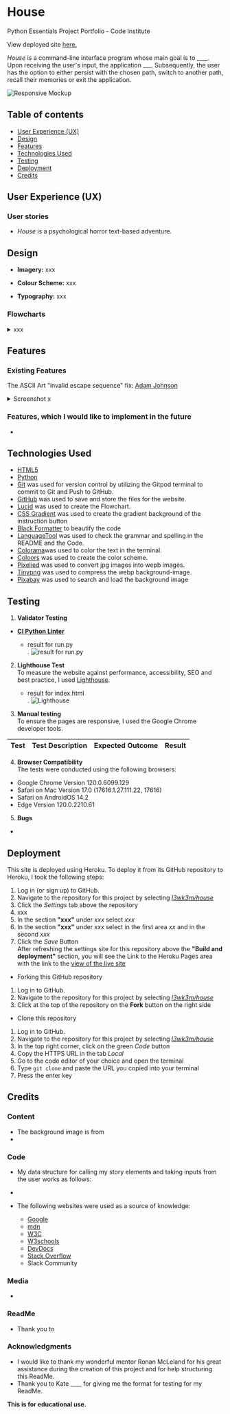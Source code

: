 # House

Python Essentials Project Portfolio - Code Institute

View deployed site [here.](https://l3wk3m.github.io/house/)

 *House* is a command-line interface program whose main goal is to ____. Upon receiving the user's input, the application ___. Subsequently, the user has the option to either persist with the chosen path, switch to another path, recall their memories or exit the application. 

![Responsive Mockup](documentation/)

## Table of contents

- [User Experience (UX)](#user-experience)
- [Design](#design)
- [Features](#features)
- [Technologies Used](#technologies-used)
- [Testing](#testing)
- [Deployment](#deployment)
- [Credits](#credits)

## User Experience (UX)

### User stories

-  *House* is a psychological horror text-based adventure. 

## Design

- **Imagery:**
  xxx
- **Colour Scheme:**
  xxx <br>

- **Typography:**
  xxx

### Flowcharts

<details>
<summary> xxx </summary>
<br>

![Flowchart](documentation/)

</details>

## Features

### Existing Features

The ASCII Art "invalid escape sequence" fix: [Adam Johnson](https://adamj.eu/tech/2022/11/04/why-does-python-deprecationwarning-invalid-escape-sequence/)


<details>
<summary> Screenshot x </summary>
<br>

![Screenshot](documentation/)
</details>

### Features, which I would like to implement in the future

- 

## Technologies Used

- [HTML5](https://en.wikipedia.org/wiki/HTML5)
- [Python](https://en.wikipedia.org/wiki/Python_(programming_language))
- [Git](https://git-scm.com/) was used for version control by utilizing the Gitpod terminal to commit to Git and Push to GitHub.
- [GitHub](https://github.com/) was used to save and store the files for the website.
- [Lucid](https://lucid.app/) was used to create the Flowchart.
- [CSS Gradient](https://cssgradient.io/) was used to create the gradient background of the instruction button
- [Black Formatter](https://marketplace.visualstudio.com/items?itemName=ms-python.black-formatter) to beautify the code
- [LanguageTool](https://languagetool.org/) was used to check the grammar and spelling in the README and the Code. 
- [Colorama](https://pypi.org/project/colorama/)was used to color the text in the terminal.
- [Coloors](https://coolors.co/image-picker) was used to create the color scheme.
- [Pixelied](https://pixelied.com/convert/jpg-converter/jpg-to-webp) was used to convert jpg images into wepb images.
- [Tinypng](https://tinypng.com/) was used to compress the webp background-image.
- [Pixabay](https://www.pixabay.com/de-de/) was used to search and load the background image

## Testing

1. **Validator Testing**

- **[CI Python Linter](https://pep8ci.herokuapp.com/#)**

  - result for run.py<br>
 . 
    ![result for run.py](documentation/readme/python-linter-ci-result.png)<br>
   

2. **Lighthouse Test** <br>
   To measure the website against performance, accessibility, SEO and best practice, I used [Lighthouse](url).<br>
   - result for index.html<br>
  . 
   ![Lighthouse]()

3. **Manual testing** <br>
To ensure the pages are responsive, I used the Google Chrome developer tools.

| **Test** | **Test Description** | **Expected Outcome** | **Result**|
|:---|:---|:---|:---|



4. **Browser Compatibility**<br>
  The tests were conducted using the following browsers:

- Google Chrome Version 120.0.6099.129
- Safari on Mac Version 17.0 (17616.1.27.111.22, 17616) 
- Safari on AndroidOS 14.2
- Edge Version 120.0.2210.61

5. **Bugs**

- 

## Deployment

This site is deployed using Heroku. To deploy it from its GitHub repository to Heroku, I took the following steps:
1. Log in (or sign up) to GitHub.
2. Navigate to the repository for this project by selecting [*l3wk3m/house*](https://github.com/l3wk3m/house)
3. Click the *Settings* tab above the repository 
4. xxx
5. In the section **"xxx"** under *xxx* select *xxx* 
6. In the section **"xxx"** under *xxx* select in the first area *xx* and in the second *xxx*
7. Click the *Save* Button<br>
After refreshing the settings site for this repository above the **"Build and deployment"** section, you will see the Link to the Heroku Pages area with the link to the [view of the live site](https://l3wk3m.github.io/house/)

- Forking this GitHub repository
1.  Log in to GitHub.
2.  Navigate to the repository for this project by selecting [*l3wk3m/house*](https://github.com/l3wk3m/house)
3. Click at the top of the repository on the **Fork** button on the right side

- Clone this repository
1.  Log in to GitHub.
2.  Navigate to the repository for this project by selecting [*l3wk3m/house*](https://github.com/l3wk3m/house)
3. In the top right corner, click on the green *Code* button
4. Copy the HTTPS URL in the tab *Local*
5. Go to the code editor of your choice and open the terminal
5. Type `git clone` and paste the URL you copied into your terminal
6. Press the enter key

## Credits

### Content

- The background image is from 
- 

### Code

- My data structure for calling my story elements and taking inputs from the user works as follows:
 
- 
- The following websites were used as a source of knowledge: <br>
  - [Google](www.google.com)
  - [mdn](https://developer.mozilla.org/en-US/)
  - [W3C](https://www.w3.org/)
  - [W3schools](https://www.w3schools.com/)
  - [DevDocs](https://devdocs.io/)
  - [Stack Overflow](https://stackoverflow.com/)
  - Slack Community

### Media

- 

### ReadMe

- Thank you to

### Acknowledgments

- I would like to thank my wonderful mentor Ronan McLeland for his great assistance during the creation of this project and for help structuring this ReadMe.
- Thank you to Kate ____ for giving me the format for testing for my ReadMe.

**This is for educational use.**
